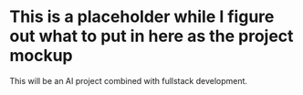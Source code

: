 # This is a placeholder while I figure out what to put in here as the project mockup

This will be an AI project combined with fullstack development.